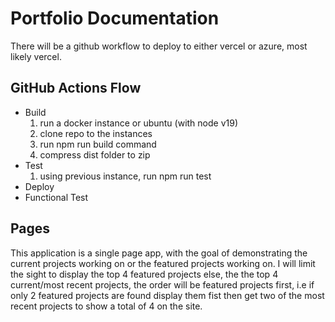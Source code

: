 # Portfolio Documentation

There will be a github workflow to deploy to either vercel or azure, most likely vercel.

## GitHub Actions Flow

- Build
    1. run a docker instance or ubuntu (with node v19)
    2. clone repo to the instances
    3. run npm run build command
    4. compress dist folder to zip
- Test
    1. using previous instance, run npm run test
- Deploy
- Functional Test

## Pages

This application is a single page app, with the goal of demonstrating the current projects working on or the featured projects working on. I will limit the sight to display the top 4 featured projects else, the the top 4 current/most recent projects, the order will be featured projects first, i.e if only 2 featured projects are found display them fist then get two of the most recent projects to show a total of 4 on the site.
